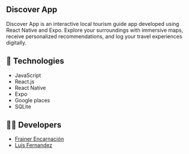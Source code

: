## Discover App
Discover App is an interactive local tourism guide app developed using React Native and Expo. Explore your surroundings with immersive maps, receive personalized recommendations, and log your travel experiences digitally. 

## 🚀 Technologies
- JavaScript
- React.js
- React Native
- Expo
- Google places
- SQLite

## 🧑‍🚀 Developers
- [Frainer Encarnación](https://github.com/fraineralex)
- [Luis Fernandez](https://github.com/luisferllub230)
